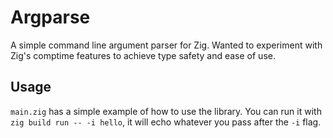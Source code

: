 # Argparse
A simple command line argument parser for Zig. Wanted to experiment with Zig's comptime features to achieve type safety and ease of use.

## Usage
`main.zig` has a simple example of how to use the library. You can run it with `zig build run -- -i hello`, it will echo whatever you pass after the `-i` flag.
